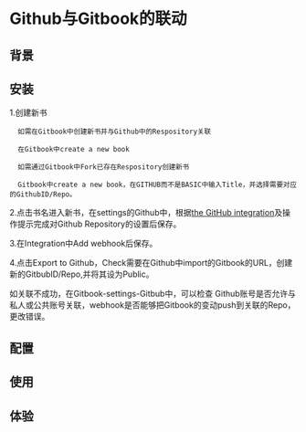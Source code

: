 # Github与Gitbook的联动

## 背景

## 安装

1.创建新书


      如需在Gitbook中创建新书并与Github中的Respository关联

      在Gitbook中create a new book

      如需通过Gitbook中Fork已存在Respository创建新书

      Gitbook中create a new book，在GITHUB而不是BASIC中输入Title，并选择需要对应的GithubID/Repo。

2.点击书名进入新书，在settings的Github中，根据[the GitHub integration](https://help.gitbook.com/github/index.html)及操作提示完成对Github Repository的设置后保存。

3.在Integration中Add webhook后保存。

4.点击Export to Github，Check需要在Github中import的Gitbook的URL，创建新的GitbubID/Repo,并将其设为Public。

如关联不成功，在Gitbook-settings-Gitbub中，可以检查
Github账号是否允许与私人或公共账号关联，webhook是否能够把Gitbook的变动push到关联的Repo，更改错误。

## 配置

## 使用

## 体验

